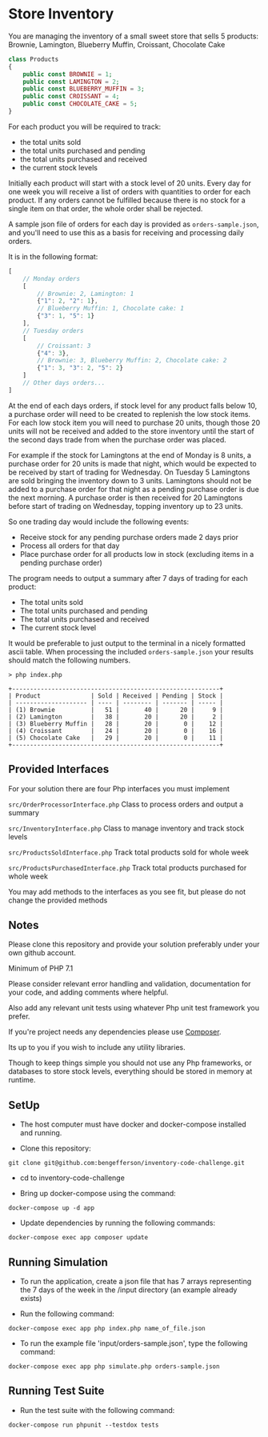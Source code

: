 # Store Inventory

You are managing the inventory of a small sweet store that sells 5 products:
Brownie, Lamington, Blueberry Muffin, Croissant, Chocolate Cake 

```php
class Products
{
	public const BROWNIE = 1;
	public const LAMINGTON = 2;
	public const BLUEBERRY_MUFFIN = 3;
	public const CROISSANT = 4;
	public const CHOCOLATE_CAKE = 5;
}
```

For each product you will be required to track:
 
  - the total units sold
  - the total units purchased and pending
  - the total units purchased and received
  - the current stock levels 

Initially each product will start with a stock level of 20 units.
Every day for one week you will receive a list of orders with quantities to order for each product.
If any orders cannot be fulfilled because there is no stock for a single item on that order, the whole order shall be rejected.

A sample json file of orders for each day is provided as `orders-sample.json`, 
and you'll need to use this as a basis for receiving and processing daily orders. 

It is in the following format:

```javascript
[
	// Monday orders
	[ 
		// Brownie: 2, Lamington: 1
		{"1": 2, "2": 1},
		// Blueberry Muffin: 1, Chocolate cake: 1
		{"3": 1, "5": 1}
	],
	// Tuesday orders
	[ 
		// Croissant: 3
		{"4": 3},
		// Brownie: 3, Blueberry Muffin: 2, Chocolate cake: 2
		{"1": 3, "3": 2, "5": 2}
	]
	// Other days orders...
]
```

At the end of each days orders, if stock level for any product falls below 10, a purchase order will need to be created to replenish the low stock items.
For each low stock item you will need to purchase 20 units, though those 20 units will not be received and added to the store inventory until the start of the second days trade from when the purchase order was placed.

For example if the stock for Lamingtons at the end of Monday is 8 units, a purchase order for 20 units is made that night, which would be expected to be received by start of trading for Wednesday.
On Tuesday 5 Lamingtons are sold bringing the inventory down to 3 units. Lamingtons should not be added to a purchase order for that night as a pending purchase order is due the next morning.
A purchase order is then received for 20 Lamingtons before start of trading on Wednesday, topping inventory up to 23 units.

So one trading day would include the following events:

 - Receive stock for any pending purchase orders made 2 days prior
 - Process all orders for that day
 - Place purchase order for all products low in stock (excluding items in a pending purchase order)

The program needs to output a summary after 7 days of trading for each product:

 - The total units sold
 - The total units purchased and pending
 - The total units purchased and received
 - The current stock level
 
It would be preferable to just output to the terminal in a nicely formatted ascii table.
When processing the included `orders-sample.json` your results should match the following numbers.

```
> php index.php

+----------------------------------------------------------+
| Product              | Sold | Received | Pending | Stock |
| -------------------- | ---- | -------- | ------- | ----- |
| (1) Brownie          |   51 |       40 |      20 |     9 |
| (2) Lamington        |   38 |       20 |      20 |     2 |
| (3) Blueberry Muffin |   28 |       20 |       0 |    12 |
| (4) Croissant        |   24 |       20 |       0 |    16 |
| (5) Chocolate Cake   |   29 |       20 |       0 |    11 |
+----------------------------------------------------------+
```
 
## Provided Interfaces

For your solution there are four Php interfaces you must implement
 
`src/OrderProcessorInterface.php` Class to process orders and output a summary

`src/InventoryInterface.php` Class to manage inventory and track stock levels

`src/ProductsSoldInterface.php` Track total products sold for whole week

`src/ProductsPurchasedInterface.php` Track total products purchased for whole week

You may add methods to the interfaces as you see fit, but please do not change the provided methods

## Notes

Please clone this repository and provide your solution preferably under your own github account.

Minimum of PHP 7.1

Please consider relevant error handling and validation, documentation for your code, and adding comments where helpful.  

Also add any relevant unit tests using whatever Php unit test framework you prefer.

If you're project needs any dependencies please use [Composer](https://getcomposer.org/).

Its up to you if you wish to include any utility libraries.

Though to keep things simple you should not use any Php frameworks, or databases to store stock levels, everything should be stored in memory at runtime. 

## SetUp

- The host computer must have docker and docker-compose installed and running.

- Clone this repository:

```plain
git clone git@github.com:bengefferson/inventory-code-challenge.git
```

- cd to inventory-code-challenge

- Bring up docker-compose using the command:

```plain
docker-compose up -d app
```

- Update dependencies by running the following commands:

```plain
docker-compose exec app composer update
```


## Running Simulation

- To run the application, create a json file that has 7 arrays representing the 7 days of the week in the /input directory (an example already exists)

- Run the following command:

```plain
docker-compose exec app php index.php name_of_file.json
```

- To run the example file 'input/orders-sample.json', type the following command:

```plain
docker-compose exec app php simulate.php orders-sample.json
```


## Running Test Suite

- Run the test suite with the following command:

```plain
docker-compose run phpunit --testdox tests
```